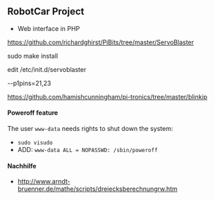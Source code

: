 ## RobotCar Project

* Web interface in PHP



https://github.com/richardghirst/PiBits/tree/master/ServoBlaster

sudo make install

edit /etc/init.d/servoblaster

--p1pins=21,23

https://github.com/hamishcunningham/pi-tronics/tree/master/blinkip

#### Poweroff feature

The user `www-data` needs rights to shut down the system:

* `sudo visudo`
* ADD: `www-data ALL = NOPASSWD: /sbin/poweroff`

#### Nachhilfe

* http://www.arndt-bruenner.de/mathe/scripts/dreiecksberechnungrw.htm
